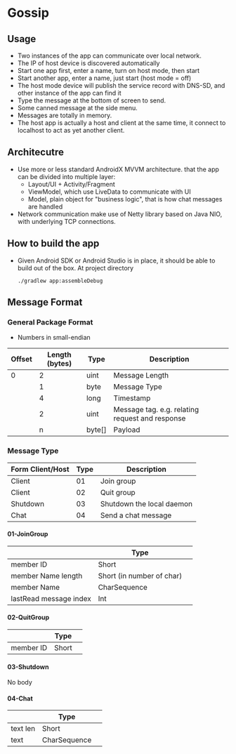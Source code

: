 # Gossip

## Usage

- Two instances of the app can communicate over local network.
- The IP of host device is discovered automatically
- Start one app first, enter a name, turn on host mode, then start
- Start another app, enter a name, just start (host mode = off)
- The host mode device will publish the service record with DNS-SD, and other instance of the app can find it
- Type the message at the bottom of screen to send.
- Some canned message at the side menu.
- Messages are totally in memory.
- The host app is actually a host and client at the same time, it connect to localhost to act as yet another client.

## Architecutre

- Use more or less standard AndroidX MVVM architecture. that the app can be divided into multiple layer:
  - Layout/UI + Activity/Fragment
  - ViewModel, which use LiveData to communicate with UI
  - Model, plain object for "business logic", that is how chat messages are handled
- Network communication make use of Netty library based on Java NIO, with underlying TCP connections.

## How to build the app

- Given Android SDK or Android Studio is in place, it should be able to build out of the box. At project directory

  ```
  ./gradlew app:assembleDebug
  ```

  []()

## Message Format

### General Package Format

- Numbers in small-endian

| Offset | Length (bytes) | Type | Description |
|-|-|-|-|
| 0 | 2 | uint | Message Length |
|  | 1 | byte | Message Type |
|  | 4 | long | Timestamp |
|  | 2 | uint | Message tag. e.g. relating request and response |
|  | n | byte[] | Payload |

### Message Type

| Form Client/Host | Type | Description |
|-|-|-|
| Client | 01 | Join group |
| Client | 02 | Quit group |
| Shutdown | 03 | Shutdown the local daemon |
| Chat | 04 | Send a chat message |

#### 01-JoinGroup

|           | Type |     |
| --------- |- |---- |
| member ID | Short |     |
| member Name length | Short (in number of char) | |
| member Name | CharSequence | |
| lastRead message index | Int | |

#### 02-QuitGroup

|           | Type |     |
| --------- |- |---- |
| member ID | Short |     |

#### 03-Shutdown
No body

#### 04-Chat
|           | Type |     |
| --------- |- |---- |
| text len | Short |     |
| text  | CharSequence |     |




